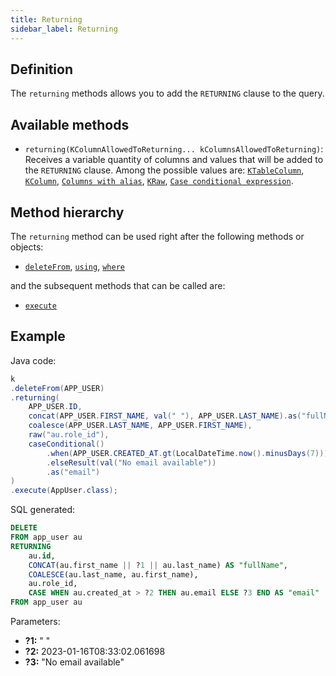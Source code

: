 ```yaml
---
title: Returning
sidebar_label: Returning
---
```


## Definition

The `returning` methods allows you to add the `RETURNING` clause to the query.

## Available methods

- `returning(KColumnAllowedToReturning... kColumnsAllowedToReturning)`: Receives a variable quantity of columns and values that will be added to the `RETURNING` clause. Among the possible values are: [`KTableColumn`](/docs/misc/select-list-values#1-ktablecolumn), [`KColumn`](/docs/misc/select-list-values#2-kcolumn), [`Columns with alias`](/docs/misc/select-list-values#6-columns-with-alias), [`KRaw`](/docs/misc/select-list-values#7-kraw), [`Case conditional expression`](/docs/misc/select-list-values#8-case-conditional-expression).

## Method hierarchy

The `returning` method can be used right after the following methods or objects:

- [`deleteFrom`](/docs/delete-statement/delete-from/), [`using`](/docs/delete-statement/using/), [`where`](/docs/delete-statement/where/)

and the subsequent methods that can be called are:

- [`execute`](/docs/select-statement/select/)

## Example

Java code:

```java
k
.deleteFrom(APP_USER)
.returning(
    APP_USER.ID,
    concat(APP_USER.FIRST_NAME, val(" "), APP_USER.LAST_NAME).as("fullName"),
    coalesce(APP_USER.LAST_NAME, APP_USER.FIRST_NAME),
    raw("au.role_id"),
    caseConditional()
        .when(APP_USER.CREATED_AT.gt(LocalDateTime.now().minusDays(7))).then(APP_USER.EMAIL)
        .elseResult(val("No email available"))
        .as("email")
)
.execute(AppUser.class);
```

SQL generated:

```sql
DELETE
FROM app_user au
RETURNING
    au.id,
    CONCAT(au.first_name || ?1 || au.last_name) AS "fullName",
    COALESCE(au.last_name, au.first_name),
    au.role_id,
    CASE WHEN au.created_at > ?2 THEN au.email ELSE ?3 END AS "email"
FROM app_user au
```

Parameters:

- **?1:** " "
- **?2:** 2023-01-16T08:33:02.061698
- **?3:** "No email available"